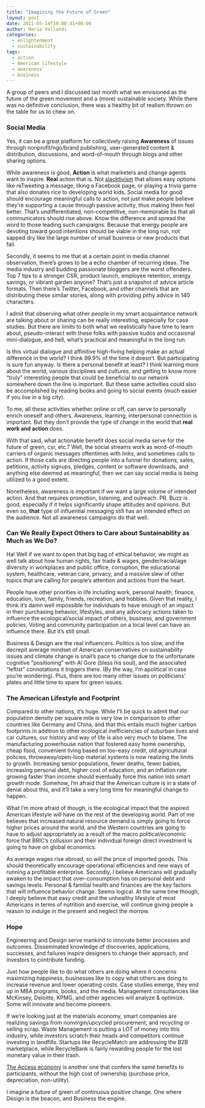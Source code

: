 ```yaml
---
title: "Imagining the Future of Green"
layout: post
date: 2011-05-14T19:00:41+00:00
author: Mario Vellandi
categories:
  - enlightenment
  - sustainability
tags:
  - action
  - American lifestyle
  - awareness
  - business
---
```

A group of peers and I discussed last month what we envisioned as the future of the green movement and a (more) sustainable society. While there was no definitive conclusion, there was a healthy bit of realism thrown on the table for us to chew on.

### Social Media

Yes, it can be a great platform for collectively raising **Awareness** of issues through nonprofit/ngo/brand publishing, user-generated content & distribution, discussions, and word-of-mouth through blogs and other sharing options.

While awareness is good, **Action** is what marketers and change agents want to inspire. **Real** action that is. Not [slacktivism](http://en.wikipedia.org/wiki/Slacktivism) that allows easy options like reTweeting a message, liking a Facebook page, or playing a trivia game that also donates rice to developing world kids. Social media for good should encourage meaningful calls to action, not just make people believe they&#8217;re supporting a cause through passive activity, thus making them feel better. That&#8217;s undifferentiated, non-competitive, non-memorable bs that all communicators should rise above. Know the difference and spread the word to those leading such campaigns. Because that energy people are devoting toward good intentions should be viable in the long run, not sapped dry like the large number of small business or new products that fail.

Secondly, it seems to me that at a certain point in media channel observation, there&#8217;s grows to be a echo chamber of recurring ideas. The media industry and budding passionate bloggers are the worst offenders. Top 7 tips to a stronger CSR, product launch, employee retention, energy savings, or vibrant garden anyone? That&#8217;s just a snapshot of advice article formats. Then there&#8217;s Twitter, Facebook, and other channels that are distributing these similar stories, along with providing pithy advice in 140 characters.

I admit that observing what other people in my smart acquaintance network are talking about or sharing can be really interesting, especially for case studies. But there are limits to both what we realistically have time to learn about, pseudo-interact with these folks with passive kudos and occasional mini-dialogue, and hell, what&#8217;s practical and meaningful in the long run.

Is this virtual dialogue and affinitive high-fiving helping make an actual difference in the world? I think 99.9% of the time it doesn&#8217;t. But participating is sure fun anyway. Is there a personal benefit at least? I think learning more about the world, various disciplines and cultures, and getting to know more &#8220;truly&#8221; interesting people that could be beneficial to our network somewhere down the line is important. But these same activities could also be accomplished by reading books and going to social events (much easier if you live in a big city).

To me, all these activities whether online or off, can serve to personally enrich oneself and others. Awareness, learning, interpersonal connection is important. But they don&#8217;t provide the type of change in the world that **real work and action** does.

With that said, what actionable benefit does social media serve for the future of green, csr, etc.? Well, the social streams work as word-of-mouth carriers of organic messages oftentimes with links, and sometimes calls to action. If those calls are directing people into a funnel for donations, sales, petitions, activity signups, pledges, content or software downloads, and anything else deemed as meaningful, then we can say social media is being utilized to a good extent.

Nonetheless, awareness is important if we want a large volume of intended action. And that requires promotion, listening, and outreach. PR. Buzz is good, especially if it helps significantly shape attitudes and opinions. But even so, **that** type of influential messaging still has an intended effect on the audience. Not all awareness campaigns do that well.

### Can We Really Expect Others to Care about Sustainability as Much as We Do?

Ha! Well if we want to open that big bag of ethical behavior, we might as well talk about how human rights, fair trade & wages, gender/racial/age diversity in workplaces and public office, corruption, the educational system, healthcare, veteran care, privacy, and a massive slew of other topics that are calling for people&#8217;s attention and actions from the heart.

People have other priorities in life including work, personal health, finance, education, love, family, friends, recreation, and hobbies. Given that reality, I think it&#8217;s damn well impossible for individuals to have enough of an impact in their purchasing behavior, lifestyles, and any advocacy actions taken to influence the ecological/social impact of others, business, and government policies. Voting and community participation on a local level can have an influence there. But it&#8217;s still small.

Business & Design are the real influencers. Politics is too slow, and the decrepit average mindset of American conservatives on sustainability issues and climate change is snail&#8217;s pace to change due to the unfortunate cognitive &#8220;positioning&#8221; with Al Gore (bless his soul), and the associated &#8220;leftist&#8221; connotations it triggers there. (By the way, I&#8217;m apolitical in case you&#8217;re wondering). Plus, there are too many other issues on politicians&#8217; plates and little time to spare for green issues.

### The American Lifestyle and Footprint

Compared to other nations, it&#8217;s huge. While I&#8217;ll be quick to admit that our population density per square mile is very low in comparison to other countries like Germany and China, and that this entails much higher carbon footprints in addition to other ecological inefficiencies of suburban lives and car cultures, our history and way of life is also very much to blame. The manufacturing powerhouse nation that fostered easy home ownership, cheap food, convenient living based on too-easy credit, old agricultural policies, throwaway/open-loop material systems is now realizing the limits to growth. Increasing senior populations, fewer deaths, fewer babies, increasing personal debt, higher cost of education, and an inflation rate growing faster than income should eventually force this nation into smart growth mode. Somehow, I&#8217;m afraid that the American culture is in a state of denial about this, and it&#8217;ll take a very long time for meaningful change to happen.

What I&#8217;m more afraid of though, is the ecological impact that the aspired American lifestyle will have on the rest of the developing world. Part of me believes that increased natural resource demand is simply going to force higher prices around the world, and the Western countries are going to have to adjust appropriately as a result of the macro political/economic force that BRIC&#8217;s collusion and their individual foreign direct investment is going to have on global economics.

As average wages rise abroad, so will the price of imported goods. This should theoretically encourage operational efficiencies and new ways of running a profitable enterprise. Secondly, I believe Americans will gradually awaken to the impact that over-consumption has on personal debt and savings levels. Personal & familial health and finances are the key factors that will influence behavior change. Seems logical. At the same time though, I deeply believe that easy credit and the unhealthy lifestyle of most Americans in terms of nutrition and exercise, will continue giving people a reason to indulge in the present and neglect the morrow.

### Hope

Engineering and Design serve mankind to innovate better processes and outcomes. Disseminated knowledge of discoveries, applications, successes, and failures inspire designers to change their approach, and investors to contribute funding.

Just how people like to do what others are doing where it concerns maximizing happiness, businesses like to copy what others are doing to increase revenue and lower operating costs. Case studies emerge, they end up in MBA programs, books, and the media. Management consultancies like McKinsey, Deloitte, KPMG, and other agencies will analyze & optimize. Some will innovate and become pioneers.

If we&#8217;re looking just at the materials economy, smart companies are realizing savings from nonvirgin/upcycled procurement, and recycling or selling scrap. Waste Management is putting a LOT of money into this industry, while investors scratch their heads and competitors continue investing in landfills. Startups like RecycleMatch are addressing the B2B marketplace, while RecycleBank is fairly rewarding people for the lost monetary value in their trash.

[The Access economy](../future-sharing-renting-physical-assets-technology-lisa-gansky/) is another one that confers the same benefits to participants, without the high cost of ownership (purchase price, depreciation, non-utility).

I imagine a future of green of continuous positive change. One where Design is the beacon, and Business the engine.
